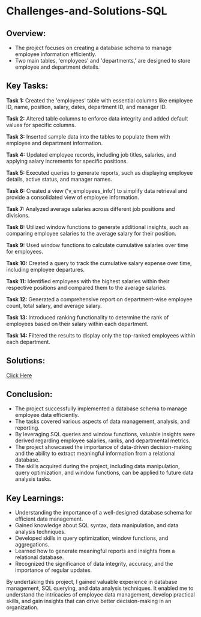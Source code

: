 # Challenges-and-Solutions-SQL

## Overview:

* The project focuses on creating a database schema to manage employee information efficiently.
* Two main tables, 'employees' and 'departments,' are designed to store employee and department details.

## Key Tasks:

**Task 1:** Created the 'employees' table with essential columns like employee ID, name, position, salary, dates, department ID, and manager ID.

**Task 2:** Altered table columns to enforce data integrity and added default values for specific columns.

**Task 3:** Inserted sample data into the tables to populate them with employee and department information.

**Task 4:** Updated employee records, including job titles, salaries, and applying salary increments for specific positions.

**Task 5:** Executed queries to generate reports, such as displaying employee details, active status, and manager names.

**Task 6:** Created a view ('v_employees_info') to simplify data retrieval and provide a consolidated view of employee information.

**Task 7:** Analyzed average salaries across different job positions and divisions.

**Task 8:** Utilized window functions to generate additional insights, such as comparing employee salaries to the average salary for their position.

**Task 9:** Used window functions to calculate cumulative salaries over time for employees.

**Task 10:** Created a query to track the cumulative salary expense over time, including employee departures.

**Task 11:** Identified employees with the highest salaries within their respective positions and compared them to the average salaries.

**Task 12:** Generated a comprehensive report on department-wise employee count, total salary, and average salary.

**Task 13:** Introduced ranking functionality to determine the rank of employees based on their salary within each department.

**Task 14:** Filtered the results to display only the top-ranked employees within each department.

## Solutions:

[Click Here](https://github.com/Shiva-teja-chary-andhoju/Challenges-and-Solutions-SQL/blob/main/Solutions.sql)

## Conclusion:

* The project successfully implemented a database schema to manage employee data efficiently.
* The tasks covered various aspects of data management, analysis, and reporting.
* By leveraging SQL queries and window functions, valuable insights were derived regarding employee salaries, ranks, and departmental metrics.
* The project showcased the importance of data-driven decision-making and the ability to extract meaningful information from a  relational database.
* The skills acquired during the project, including data manipulation, query optimization, and window functions, can be applied to future data analysis tasks.

## Key Learnings:

* Understanding the importance of a well-designed database schema for efficient data management.
* Gained knowledge about SQL syntax, data manipulation, and data analysis techniques.
* Developed skills in query optimization, window functions, and aggregations.
* Learned how to generate meaningful reports and insights from a relational database.
* Recognized the significance of data integrity, accuracy, and the importance of regular updates.


By undertaking this project, I gained valuable experience in database management, SQL querying, and data analysis techniques. It enabled me to understand the intricacies of employee data management, develop practical skills, and gain insights that can drive better decision-making in an organization.
